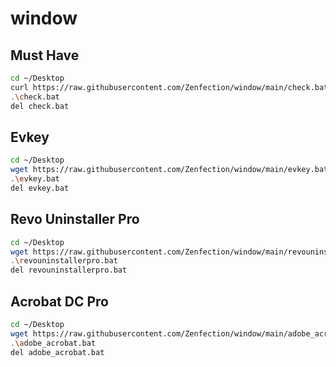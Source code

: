 # window

## Must Have

```sh
cd ~/Desktop
curl https://raw.githubusercontent.com/Zenfection/window/main/check.bat -O -L
.\check.bat
del check.bat
```

## Evkey

```sh
cd ~/Desktop
wget https://raw.githubusercontent.com/Zenfection/window/main/evkey.bat
.\evkey.bat
del evkey.bat
```

## Revo Uninstaller Pro

```sh
cd ~/Desktop
wget https://raw.githubusercontent.com/Zenfection/window/main/revouninstallerpro.bat
.\revouninstallerpro.bat
del revouninstallerpro.bat
```

## Acrobat DC Pro

```sh
cd ~/Desktop
wget https://raw.githubusercontent.com/Zenfection/window/main/adobe_acrobat.bat
.\adobe_acrobat.bat
del adobe_acrobat.bat
```